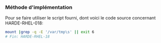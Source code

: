 ### Méthode d'implémentation
Pour se faire utiliser le script fourni, dont voici le code source concernant HARDE-RHEL-018:
```bash
mount |grep -q -E '/var/tmp\s' || exit 6
# Fin: HARDE-RHEL-18
```
